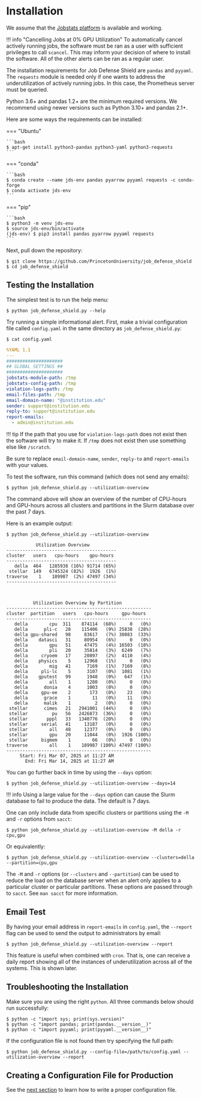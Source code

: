 # Installation

We assume that the [Jobstats platform](https://github.com/PrincetonUniversity/jobstats) is available and working.

!!! info "Cancelling Jobs at 0% GPU Utilization"
    To automatically cancel actively running jobs, the software must be ran as a user with sufficient privileges to call `scancel`. This may inform your decision of where to install the software. All of the other alerts can be ran as a regular user.

The installation requirements for Job Defense Shield are `pandas` and `pyyaml`. The `requests` module is needed only if one wants to address the underutilization of actively running jobs. In this case, the Prometheus server must be queried.

Python 3.6+ and pandas 1.2+ are the minimum required versions. We recommend using newer versions such as Python 3.10+ and pandas 2.1+.

Here are some ways the requirements can be installed:

=== "Ubuntu"

    ```bash
    $ apt-get install python3-pandas python3-yaml python3-requests
    ```

=== "conda"

    ```bash
    $ conda create --name jds-env pandas pyarrow pyyaml requests -c conda-forge
    $ conda activate jds-env
    ```

=== "pip"

    ```bash
    $ python3 -m venv jds-env
    $ source jds-env/bin/activate
    (jds-env) $ pip3 install pandas pyarrow pyyaml requests
    ``` 

Next, pull down the repository:

```
$ git clone https://github.com/PrincetonUniversity/job_defense_shield
$ cd job_defense_shield
```

## Testing the Installation

The simplest test is to run the help menu:

```
$ python job_defense_shield.py --help
```

Try running a simple informational alert. First, make a trivial configuration file called `config.yaml` in the same directory as `job_defense_shield.py`:

```
$ cat config.yaml
```
```yaml
%YAML 1.1
---
#####################
## GLOBAL SETTINGS ##
#####################
jobstats-module-path: /tmp
jobstats-config-path: /tmp
violation-logs-path: /tmp
email-files-path: /tmp
email-domain-name: "@institution.edu"
sender: support@institution.edu
reply-to: support@institution.edu
report-emails:
  - admin@institution.edu
```

!!! tip
    If the path that you use for `violation-logs-path` does not exist then the software will try to make it. If `/tmp` does not exist then use something else like `/scratch`.

Be sure to replace `email-domain-name`, `sender`, `reply-to` and `report-emails` with your values.

To test the software, run this command (which does not send any emails):

```
$ python job_defense_shield.py --utilization-overview
```

The command above will show an overview of the number of CPU-hours and GPU-hours
across all clusters and partitions in the Slurm database over the past 7 days.

Here is an example output:

```
$ python job_defense_shield.py --utilization-overview

           Utilization Overview          
-----------------------------------------
cluster   users   cpu-hours    gpu-hours 
-----------------------------------------
   della  464   1285938 (16%) 91714 (65%)
 stellar  149   6745324 (82%)  1926  (1%)
traverse    1    189987  (2%) 47497 (34%)
-----------------------------------------



          Utilization Overview by Partition           
------------------------------------------------------
cluster  partition   users   cpu-hours     gpu-hours  
------------------------------------------------------
   della        cpu  311    874114  (68%)     0   (0%)
   della      pli-c   28    115406   (9%) 25838  (28%)
   della gpu-shared   98     83617   (7%) 30083  (33%)
   della    datasci   31     80954   (6%)     0   (0%)
   della        gpu   51     47475   (4%) 16503  (18%)
   della        pli   20     35814   (3%)  6249   (7%)
   della     cryoem   17     20897   (2%)  4110   (4%)
   della    physics    5     12968   (1%)     0   (0%)
   della        mig   41      7169   (1%)  7169   (8%)
   della     pli-lc    5      3107   (0%)  1081   (1%)
   della    gputest   99      1948   (0%)   647   (1%)
   della        all    1      1280   (0%)     0   (0%)
   della      donia    4      1003   (0%)     0   (0%)
   della     gpu-ee    2       173   (0%)    23   (0%)
   della      grace    1        11   (0%)    11   (0%)
   della      malik    1         2   (0%)     0   (0%)
 stellar      cimes   21   2941001  (44%)     0   (0%)
 stellar         pu   56   2426873  (36%)     0   (0%)
 stellar       pppl   33   1340776  (20%)     0   (0%)
 stellar     serial   41     13187   (0%)     0   (0%)
 stellar        all   48     12377   (0%)     0   (0%)
 stellar        gpu   20     11044   (0%)  1926 (100%)
 stellar     bigmem    1        66   (0%)     0   (0%)
traverse        all    1    189987 (100%) 47497 (100%)
------------------------------------------------------
     Start: Fri Mar 07, 2025 at 11:27 AM
       End: Fri Mar 14, 2025 at 11:27 AM
```

You can go further back in time by using the `--days` option:

```
$ python job_defense_shield.py --utilization-overview --days=14
```

!!! info
    Using a large value for the `--days` option can cause the Slurm database to fail to produce the data. The default is 7 days.

One can only include data from specific clusters or partitions using the `-M` and `-r` options from `sacct`:

```
$ python job_defense_shield.py --utilization-overview -M della -r cpu,gpu
```
Or equivalently:

```
$ python job_defense_shield.py --utilization-overview --clusters=della --partition=cpu,gpu
```

The `-M` and `-r` options (or `--clusters` and `--partition`) can be used to reduce the load on the database server when an alert only applies to a particular cluster or particular partitions. These options are passed through to `sacct`. See `man sacct` for more information.

## Email Test

By having your email address in `report-emails` in `config.yaml`, the `--report` flag can be used to send the output to administrators by email:

```
$ python job_defense_shield.py --utilization-overview --report
```

This feature is useful when combined with `cron`. That is, one can receive a daily report showing all of the instances of underutilization across all of the systems. This is shown later.

## Troubleshooting the Installation

Make sure you are using the right `python`. All three commands below should run successfully:

```
$ python -c "import sys; print(sys.version)"
$ python -c "import pandas; print(pandas.__version__)"
$ python -c "import pyyaml; print(pyyaml.__version__)"
```

If the configuration file is not found then try specifying the full path:

```
$ python job_defense_shield.py --config-file=/path/to/config.yaml --utilization-overview --report
```
 
## Creating a Configuration File for Production

See the [next section](configuration.md) to learn how to write a proper configuration file.
